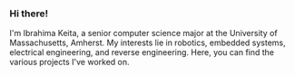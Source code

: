 <h3>Hi there! </h1>
I'm Ibrahima Keita, a senior computer science major at the University of Massachusetts, Amherst. My interests lie in robotics, embedded systems, electrical engineering, and reverse engineering. Here, you can find the various projects I've worked on.


